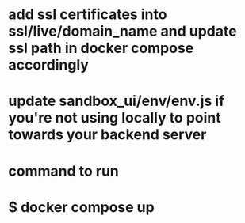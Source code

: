 # add ssl certificates into ssl/live/domain_name and update ssl path in docker compose accordingly

# update sandbox_ui/env/env.js if you're not using locally to point towards your backend server

# command to run 

# $ docker compose up